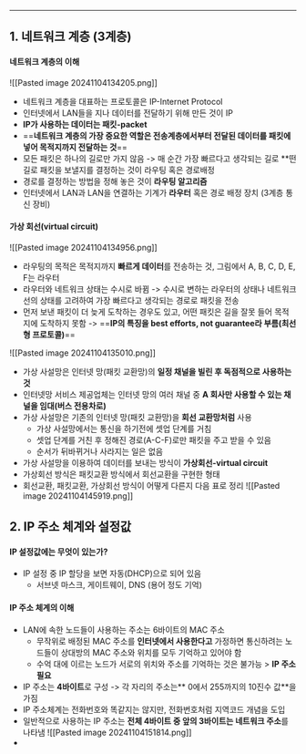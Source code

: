 
---
## 1. 네트워크 계층 (3계층)
#### 네트워크 계층의 이해
![[Pasted image 20241104134205.png]]
- 네트워크 계층을 대표하는 프로토콜은 IP-Internet Protocol 
- 인터넷에서 LAN들을 지나 데이터를 전달하기 위해 만든 것이 IP
- **IP가 사용하는 데이터는 패킷-packet**
- ==**네트워크 계층의 가장 중요한 역할은 전송계층에서부터 전달된 데이터를 패킷에 넣어 목적지까지 전달하는 것**==
- 모든 패킷은 하나의 길로만 가지 않음 -> 매 순간 가장 빠르다고 생각되는 길로 **떤 길로 패킷을 보낼지를 결정하는 것이 라우팅 혹은 경로배정
- 경로를 결정하는 방법을 정해 놓은 것이 **라우팅 알고리즘**
- 인터넷에서 LAN과 LAN을 연결하는 기계가 **라우터** 혹은 경로 배정 장치 (3계층 통신 장비)
#### 가상 회선(virtual circuit)
![[Pasted image 20241104134956.png]]
- 라우팅의 목적은 목적지까지 **빠르게 데이터**를 전송하는 것, 그림에서 A, B, C, D, E, F는 라우터
- 라우터와 네트워크 상태는 수시로 바뀜 -> 수시로 변하는 라우터의 상태나 네트워크 선의 상태를 고려하여 가장 빠르다고 생각되는 경로로 패킷을 전송
- 먼저 보낸 패킷이 더 늦게 도착하는 경우도 있고, 어떤 패킷은 길을 잘못 들어 목적지에 도착하지 못함 -> ==**IP의 특징을 best efforts, not guarantee라 부름(최선형 프로토콜)**==

![[Pasted image 20241104135010.png]]
- 가상 사설망은 인터넷 망(패킷 교환망)의 **일정 채널을 빌린 후 독점적으로 사용하는 것**
- 인터넷망 서비스 제공업체는 인터넷 망의 여러 채널 중 **A 회사만 사용할 수 있는 채널을 임대(버스 전용차로)**
- 가상 사설망은 기존의 인터넷 망(패킷 교환망)을 **회선 교환망처럼** 사용
	- 가상 사설망에서는 통신을 하기전에 셋업 단계를 거침
	- 셋업 단계를 거친 후 정해진 경로(A-C-F)로만 패킷을 주고 받을 수 있음
	- 순서가 뒤바뀌거나 사라지는 일은 없음
- 가상 사설망을 이용하여 데이터를 보내는 방식이 **가상회선-virtual circuit**
- 가상회선 방식은 패킷교환 방식에서 회선교환을 구현한 형태
- 회선교환, 패킷교환, 가상회선 방식이 어떻게 다른지 다음 표로 정리
	![[Pasted image 20241104145919.png]]

## 2. IP 주소 체계와 설정값
#### IP 설정값에는 무엇이 있는가?
- IP 설정 중 IP 할당을 보면 자동(DHCP)으로 되어 있음
	- 서브넷 마스크, 게이트웨이, DNS (용어 정도 기억)

####  IP 주소 체계의 이해
- LAN에 속한 노드들이 사용하는 주소는 6바이트의 MAC 주소
	- 무작위로 배정된 MAC 주소를 **인터넷에서 사용한다고** 가정하면 통신하려는 노드들이 상대방의 MAC 주소와 위치를 모두 기억하고 있어야 함
	- 수억 대에 이르는 노드가 서로의 위치와 주소를 기억하는 것은 불가능 > **IP 주소 필요**
- IP 주소는 **4바이트**로 구성 -> 각 자리의 주소는** 0에서 255까지의 10진수 값**을 가짐
- IP 주소체계는 전화번호와 똑같지는 않지만, 전화번호처럼 지역코드 개념을 도입
- 일반적으로 사용하는 IP 주소는 **전체 4바이트 중 앞의 3바이트는 네트워크 주소**를 나타냄
	![[Pasted image 20241104151814.png]]
- 